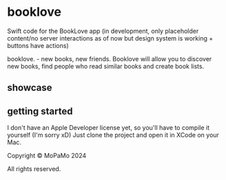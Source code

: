 # booklove

Swift code for the BookLove app (in development, only placeholder content/no server interactions as of now but design system is working + buttons have actions)

 booklove. - new books, new friends. 
 Booklove will allow you to discover new books, find people who read similar books and create book lists.
 
## showcase



## getting started
I don't have an Apple Developer license yet, so you'll have to compile it yourself (I'm sorry xD)
Just clone the project and open it in XCode on your Mac.

Copyright ©️ MoPaMo 2024

All rights reserved.
